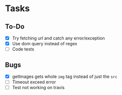 # Tasks

## To-Do
- [x] Try fetching url and catch any error/exception
- [x] Use dom query instead of regex
- [ ] Code tests

## Bugs
- [x] getImages gets whole `img` tag instead of just the `src`
- [ ] Timeout exceed error
- [ ] Test not working on travis